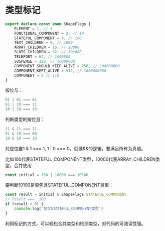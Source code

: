 # 类型标记

```typescript
export declare const enum ShapeFlags {
    ELEMENT = 1, // 1
    FUNCTIONAL_COMPONENT = 2, // 10
    STATEFUL_COMPONENT = 4, // 100
    TEXT_CHILDREN = 8, // 1000
    ARRAY_CHILDREN = 16, // 10000
    SLOTS_CHILDREN = 32, // 100000
    TELEPORT = 64, // 1000000
    SUSPENSE = 128, // 10000000
    COMPONENT_SHOULD_KEEP_ALIVE = 256, // 100000000
    COMPONENT_KEPT_ALIVE = 512, // 1000000000
    COMPONENT = 6 // 110
}
```


按位与：

```typescript
01 | 01 === 01
01 | 10 === 11
10 | 10 === 10 
```



判断类型的按位且：

```typescript
11 & 11 === 11
01 & 10 === 00
10 & 10 === 10
```

对应位置1 & 1 === 1, 1 | 0 === 0，就像&&的逻辑，要满足所有为真值。



比如100代表STATEFUL_COMPONENT类型，10000代表ARRAY_CHILDREN类型，合并使用

```typescript
const initial = 100 | 10000 === 10100
```



要判断10100是否包含STATEFUL_COMPONENT类型：

```typescript
const result = initial & ShapeFlags.STATEFUL_COMPONENT
// result ===  100
if (result > 0) {
    console.log('包含STATEFUL_COMPONENT类型')
}
```



利用标记的方式，可以轻松合并类型和检测类型，对代码的可阅读性强。
